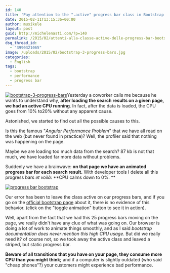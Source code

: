 ```yaml
---
id: 140
title: 'Pay attention to the ".active" progress bar class in Bootstrap'
date: 2015-02-11T13:15:36+00:00
author: musikele
layout: post
guid: http://michelenasti.com/?p=140
permalink: /2015/02/attenti-alla-classe-active-delle-progress-bar-bootstrap-3/
dsq_thread_id:
  - "3990321065"
image: /uploads/2015/02/bootstrap-3-progress-bars.jpg
categories:
  - English
tags:
  - bootstrap
  - performance
  - progress bar
---
```

[<img class=" size-medium wp-image-141 alignleft" src="https://i2.wp.com/michelenasti.com/uploads/2015/02/bootstrap-3-progress-bars-300x147.jpg?fit=300%2C147" alt="bootstrap-3-progress-bars" srcset="https://i0.wp.com/michelenasti.com/uploads/2015/02/bootstrap-3-progress-bars.jpg?resize=300%2C147 300w, https://i0.wp.com/michelenasti.com/uploads/2015/02/bootstrap-3-progress-bars.jpg?w=650 650w" sizes="(max-width: 300px) 100vw, 300px" data-recalc-dims="1" />](https://i0.wp.com/michelenasti.com/uploads/2015/02/bootstrap-3-progress-bars.jpg)Yesterday a coworker calls me because he wants to understand why, **after loading the search results on a given page, we had an active CPU running**. In fact, after the data is loaded, the CPU goes from 10% to20% without any apparent cause.

Astonished, we started to find out all the possible causes to this.

Is this the famous "_Angular Performance Problem_" that we have all read on the web (but never found in practice)? Well, the profiler said that nothing was happening on the page.

Maybe we are loading too much data from the search? 87 kb is not that much, we have loaded far more data without problems.

Suddenly we have a brainwave: **on that page we have an animated progress bar for each search result.** With developer tools I delete all this progress bars _et voilà_: **CPU calms down to 0%. **

[<img class="alignnone wp-image-142" src="https://i0.wp.com/michelenasti.com/uploads/2015/02/progress-bar-bootstrap.png?resize=700%2C289" alt="progress bar bootstrap" srcset="https://i0.wp.com/michelenasti.com/uploads/2015/02/progress-bar-bootstrap.png?w=864 864w, https://i0.wp.com/michelenasti.com/uploads/2015/02/progress-bar-bootstrap.png?resize=300%2C124 300w" sizes="(max-width: 700px) 100vw, 700px" data-recalc-dims="1" />](https://i0.wp.com/michelenasti.com/uploads/2015/02/progress-bar-bootstrap.png)

 

Our error has been to leave the class <span class="lang:default decode:true  crayon-inline ">active</span> on our progress bars, and if you go on the [official bootstrap page](http://getbootstrap.com/components/#progress-animated) about it, there is no evidence of this behavior. (click on the "toggle animation" button to see it in action).

Well, apart from the fact that we had this 25 progress bars moving on the page, we really didn't have any clue of what was going on. Our browser is doing a lot of work to animate things smoothly, and as I said _bootstrap documentation does never mention this high CPU usage_. But did we really need it? of course not, so we took away the <span class="lang:default decode:true  crayon-inline ">active </span> class and leaved a striped, but static progress bar.

**Beware of all transitions that you have on your page, they consume more CPU than you might think;** and if a computer is slightly outdated (who said "cheap phones"?) your customers might experience bad performance.